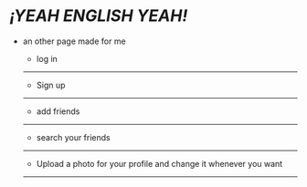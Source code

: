 # *¡YEAH ENGLISH YEAH!*
- an other page made for me
  * log in
  ---
  * Sign up
  ---
  * add friends
  ---
  * search your friends
  ---
  * Upload a photo for your profile and change it whenever you want
  
  ---
